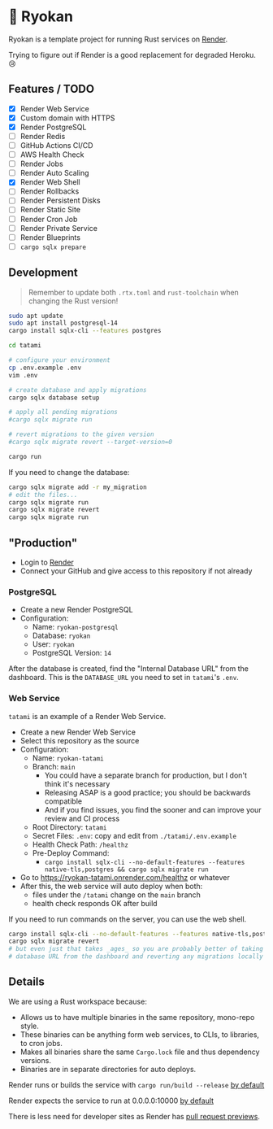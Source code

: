 # 🏮 Ryokan

Ryokan is a template project for running Rust services on [Render](https://render.com/).

Trying to figure out if Render is a good replacement for degraded Heroku. 😢

## Features / TODO

- [x] Render Web Service
- [x] Custom domain with HTTPS
- [x] Render PostgreSQL
- [ ] Render Redis
- [ ] GitHub Actions CI/CD
- [ ] AWS Health Check
- [ ] Render Jobs
- [ ] Render Auto Scaling
- [x] Render Web Shell
- [ ] Render Rollbacks
- [ ] Render Persistent Disks
- [ ] Render Static Site
- [ ] Render Cron Job
- [ ] Render Private Service
- [ ] Render Blueprints
- [ ] `cargo sqlx prepare`

## Development

> Remember to update both `.rtx.toml` and `rust-toolchain` when changing the Rust version!

```bash
sudo apt update
sudo apt install postgresql-14
cargo install sqlx-cli --features postgres

cd tatami

# configure your environment
cp .env.example .env
vim .env

# create database and apply migrations
cargo sqlx database setup

# apply all pending migrations
#cargo sqlx migrate run

# revert migrations to the given version
#cargo sqlx migrate revert --target-version=0

cargo run
```

If you need to change the database:

```bash
cargo sqlx migrate add -r my_migration
# edit the files...
cargo sqlx migrate run
cargo sqlx migrate revert
cargo sqlx migrate run
```

## "Production"

- Login to [Render](https://render.com/)
- Connect your GitHub and give access to this repository if not already

### PostgreSQL

- Create a new Render PostgreSQL
- Configuration:
    - Name: `ryokan-postgresql`
    - Database: `ryokan`
    - User: `ryokan`
    - PostgreSQL Version: `14`

After the database is created, find the "Internal Database URL" from the dashboard.
This is the `DATABASE_URL` you need to set in `tatami`'s `.env`.

### Web Service

`tatami` is an example of a Render Web Service.

- Create a new Render Web Service
- Select this repository as the source
- Configuration:
    - Name: `ryokan-tatami`
    - Branch: `main`
        - You could have a separate branch for production, but I don't think it's necessary
        - Releasing ASAP is a good practice; you should be backwards compatible
        - And if you find issues, you find the sooner and can improve your review and CI process
    - Root Directory: `tatami`
    - Secret Files: `.env`: copy and edit from `./tatami/.env.example`
    - Health Check Path: `/healthz`
    - Pre-Deploy Command:
        - `cargo install sqlx-cli --no-default-features --features native-tls,postgres && cargo sqlx migrate run`
- Go to https://ryokan-tatami.onrender.com/healthz or whatever
- After this, the web service will auto deploy when both:
    - files under the `/tatami` change on the `main` branch
    - health check responds OK after build

If you need to run commands on the server, you can use the web shell.

```bash
cargo install sqlx-cli --no-default-features --features native-tls,postgres
cargo sqlx migrate revert
# but even just that takes _ages_ so you are probably better of taking
# database URL from the dashboard and reverting any migrations locally
```

## Details

We are using a Rust workspace because:

- Allows us to have multiple binaries in the same repository, mono-repo style.
- These binaries can be anything form web services, to CLIs, to libraries, to cron jobs.
- Makes all binaries share the same `Cargo.lock` file and thus dependency versions.
- Binaries are in separate directories for auto deploys.

Render runs or builds the service with `cargo run/build --release`
[by default](https://docs.render.com/deploy-rocket-rust)

Render expects the service to run at 0.0.0.0:10000
[by default](https://docs.render.com/web-services#host-and-port-configuration)

There is less need for developer sites as Render
has [pull request previews](https://docs.render.com/pull-request-previews).
